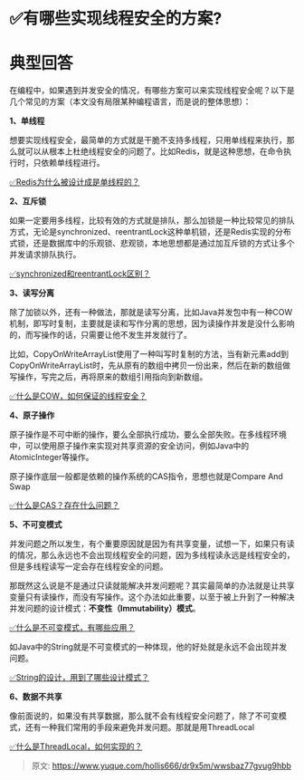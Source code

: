 # ✅有哪些实现线程安全的方案?


# 典型回答
在编程中，如果遇到并发安全的情况，有哪些方案可以来实现线程安全呢？以下是几个常见的方案（本文没有局限某种编程语言，而是说的整体思想）：

**1、单线程**

想要实现线程安全，最简单的方式就是干脆不支持多线程，只用单线程来执行，那么就可以从根本上杜绝线程安全的问题了。比如Redis，就是这种思想，在命令执行时，只依赖单线程进行。

[✅Redis为什么被设计成是单线程的？](https://www.yuque.com/hollis666/dr9x5m/og6nf4?view=doc_embed)

**2、互斥锁**

如果一定要用多线程，比较有效的方式就是排队，那么加锁是一种比较常见的排队方式，无论是synchronized、reentrantLock这种单机锁，还是Redis实现的分布式锁，还是数据库中的乐观锁、悲观锁，本地思想都是通过加互斥锁的方式让多个并发请求排队执行。

[✅synchronized和reentrantLock区别？](https://www.yuque.com/hollis666/dr9x5m/bitupp?view=doc_embed)

**3、读写分离**

除了加锁以外，还有一种做法，那就是读写分离，比如Java并发包中有一种COW机制，即写时复制，主要就是读和写作分离的思想，因为读操作并发是没什么影响的，而写操作的话，只需要让他不发生并发就行了。

比如，CopyOnWriteArrayList使用了一种叫写时复制的方法，当有新元素add到CopyOnWriteArrayList时，先从原有的数组中拷贝一份出来，然后在新的数组做写操作，写完之后，再将原来的数组引用指向到新数组。

[✅什么是COW，如何保证的线程安全？](https://www.yuque.com/hollis666/dr9x5m/sn842t5l24dmlsp4?view=doc_embed)

**4、原子操作**

原子操作是不可中断的操作，要么全部执行成功，要么全部失败。在多线程环境中，可以使用原子操作来实现对共享资源的安全访问，例如Java中的AtomicInteger等操作。

原子操作底层一般都是依赖的操作系统的CAS指令，思想也就是Compare And Swap

[✅什么是CAS？存在什么问题？](https://www.yuque.com/hollis666/dr9x5m/cgckk3?view=doc_embed)

**5、不可变模式**


并发问题之所以发生，有个重要原因就是因为有共享变量，试想一下，如果只有读的情况，那么永远也不会出现线程安全的问题，因为多线程读永远是线程安全的，但是多线程读写一定会存在线程安全的问题。

那既然这么说是不是通过只读就能解决并发问题呢？其实最简单的办法就是让共享变量只有读操作，而没有写操作。这个办法如此重要，以至于被上升到了一种解决并发问题的设计模式：**不变性（Immutability）模式**。

[✅什么是不可变模式，有哪些应用？](https://www.yuque.com/hollis666/dr9x5m/qlohhe?view=doc_embed)

如Java中的String就是不可变模式的一种体现，他的好处就是永远不会出现并发问题。

[✅String的设计，用到了哪些设计模式？](https://www.yuque.com/hollis666/dr9x5m/bxa45gl8rgg9slqw?view=doc_embed)

**6、数据不共享**

像前面说的，如果没有共享数据，那么就不会有线程安全问题了，除了不可变模式，还有一种我们常用的手段来避免并发问题。那就是用ThreadLocal

[✅什么是ThreadLocal，如何实现的？](https://www.yuque.com/hollis666/dr9x5m/ihoye3?view=doc_embed)


> 原文: <https://www.yuque.com/hollis666/dr9x5m/wwsbaz77gvug9hbb>